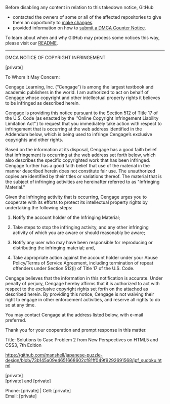 Before disabling any content in relation to this takedown notice, GitHub
- contacted the owners of some or all of the affected repositories to give them an opportunity to [make changes](https://docs.github.com/en/github/site-policy/dmca-takedown-policy#a-how-does-this-actually-work).
- provided information on how to [submit a DMCA Counter Notice](https://docs.github.com/en/articles/guide-to-submitting-a-dmca-counter-notice).

To learn about when and why GitHub may process some notices this way, please visit our [README](https://github.com/github/dmca/blob/master/README.md#anatomy-of-a-takedown-notice).

---

DMCA NOTICE OF COPYRIGHT INFRINGEMENT

[private]

To Whom It May Concern:

Cengage Learning, Inc. (“Cengage”) is among the largest textbook and academic publishers in the world.  I am authorized to act on behalf of Cengage whose copyright and other intellectual property rights it believes to be infringed as described herein.

Cengage is providing this notice pursuant to the Section 512 of Title 17 of the U.S. Code (as enacted by the ''Online Copyright Infringement Liability Limitation Act'') to request that  you immediately take action with respect to infringement that is occurring at the web address identified in the Addendum below, which is being used to infringe Cengage’s exclusive copyrights and other rights.

Based on the information at its disposal, Cengage has a good faith belief that infringement is occurring at the web address set forth below, which also describes the specific copyrighted work that has been infringed.  Cengage further has a good faith belief that use of the material in the manner described herein does not constitute fair use. The unauthorized copies are identified by their titles or variations thereof.  The material that is the subject of infringing activities are hereinafter referred to as "Infringing Material."  

Given the infringing activity that is occurring, Cengage urges you to cooperate with its efforts to protect its intellectual property rights by undertaking the following steps: 

1. Notify the account holder of the Infringing Material;

2. Take steps to stop the infringing activity, and any other infringing activity of which you are aware or should reasonably be aware;

3.  Notify any user who may have been responsible for reproducing or distributing the infringing material; and,

4. Take appropriate action against the account holder under your Abuse Policy/Terms of Service Agreement, including termination of repeat offenders under Section 512(i) of Title 17 of the U.S. Code.

 Cengage believes that the information in this notification is accurate.  Under penalty of perjury, Cengage hereby affirms that it is authorized to act with respect to the exclusive copyright rights set forth on the attached as described herein.  By providing this notice, Cengage is not waiving their right to engage in other enforcement activities, and reserve all rights to do so at any time. 

You may contact Cengage at the address listed below, with e-mail preferred.

Thank you for your cooperation and prompt response in this matter.
 
Title: Solutions to Case Problem 2 from New Perspectives on HTML5 and CSS3, 7th Edition

https://github.com/manshell/japanese-puzzle-design/blob/73b145a09e4651668602cf81ff049f9292691568/jpf_sudoku.html

[private]  
[private] and [private]

Phone: [private]  |  Cell: [private]  
Email: [private]

